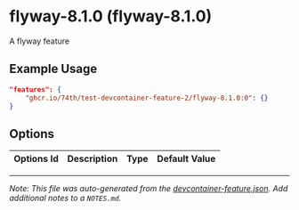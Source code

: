 
# flyway-8.1.0 (flyway-8.1.0)

A flyway feature

## Example Usage

```json
"features": {
    "ghcr.io/74th/test-devcontainer-feature-2/flyway-8.1.0:0": {}
}
```

## Options

| Options Id | Description | Type | Default Value |
|-----|-----|-----|-----|




---

_Note: This file was auto-generated from the [devcontainer-feature.json](https://github.com/74th/test-devcontainer-feature-2/blob/main/src/flyway-8.1.0/devcontainer-feature.json).  Add additional notes to a `NOTES.md`._
